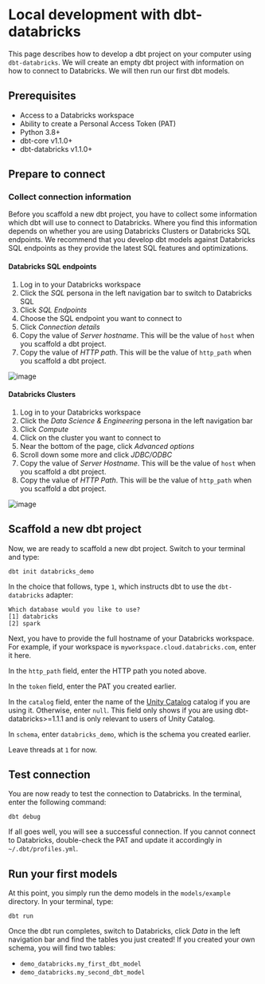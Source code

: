 # Local development with dbt-databricks
This page describes how to develop a dbt project on your computer using `dbt-databricks`. We will create an empty dbt project with information on how to connect to Databricks. We will then run our first dbt models.

## Prerequisites
- Access to a Databricks workspace
- Ability to create a Personal Access Token (PAT)
- Python 3.8+
- dbt-core v1.1.0+
- dbt-databricks v1.1.0+

##  Prepare to connect
### Collect connection information
Before you scaffold a new dbt project, you have to collect some information which dbt will use to connect to Databricks. Where you find this information depends on whether you are using Databricks Clusters or Databricks SQL endpoints. We recommend that you develop dbt models against Databricks SQL endpoints as they provide the latest SQL features and optimizations.

#### Databricks SQL endpoints
1. Log in to your Databricks workspace 
2. Click the _SQL_ persona in the left navigation bar to switch to Databricks SQL
3. Click _SQL Endpoints_
4. Choose the SQL endpoint you want to connect to
5. Click _Connection details_
6. Copy the value of _Server hostname_. This will be the value of `host` when you scaffold a dbt project.
7. Copy the value of _HTTP path_.  This will be the value of `http_path` when you scaffold a dbt project.

![image](/docs/img/sql-endpoint-connection-details.png "SQL endpoint connection details")

#### Databricks Clusters
1. Log in to your Databricks workspace 
2. Click the _Data Science & Engineering_ persona in the left navigation bar
3. Click _Compute_
4. Click on the cluster you want to connect to
5. Near the bottom of the page, click _Advanced options_
6. Scroll down some more and click _JDBC/ODBC_
7. Copy the value of _Server Hostname_. This will be the value of `host` when you scaffold a dbt project.
7. Copy the value of _HTTP Path_.  This will be the value of `http_path` when you scaffold a dbt project.

![image](/docs/img/cluster-connection-details.png "SQL endpoint connection details")

## Scaffold a new dbt project
Now, we are ready to scaffold a new dbt project. Switch to your terminal and type:

```nofmt
dbt init databricks_demo
```

In the choice that follows, type `1`, which instructs dbt to use the `dbt-databricks` adapter:

```nofmt
Which database would you like to use?
[1] databricks
[2] spark
```

Next, you have to provide the full hostname of your Databricks workspace. For example, if your workspace is `myworkspace.cloud.databricks.com`, enter it here.

In the `http_path` field, enter the HTTP path you noted above.

In the `token` field, enter the PAT you created earlier.

In the `catalog` field, enter the name of the [Unity Catalog](https://databricks.com/product/unity-catalog) catalog if you are using it. Otherwise, enter `null`. This field only shows if you are using dbt-databricks>=1.1.1 and is only relevant to users of Unity Catalog.

In `schema`, enter `databricks_demo`, which is the schema you created earlier.

Leave threads at `1` for now.

## Test connection
You are now ready to test the connection to Databricks. In the terminal, enter the following command:

```nofmt
dbt debug
```

If all goes well, you will see a successful connection. If you cannot connect to Databricks, double-check the PAT and update it accordingly in `~/.dbt/profiles.yml`.

## Run your first models
At this point, you simply run the demo models in the `models/example` directory. In your terminal, type:

```nofmt
dbt run
```

Once the dbt run completes, switch to Databricks, click _Data_ in the left navigation bar and find the tables you just created! If you created your own schema, you will find two tables:

- `demo_databricks.my_first_dbt_model`
- `demo_databricks.my_second_dbt_model`
